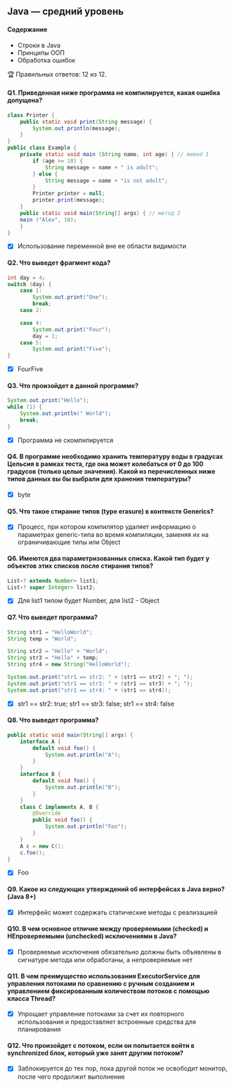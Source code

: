 ## Java — средний уровень

#### Содержание
* Строки в Java
* Принципы ООП
* Обработка ошибок

🏆 Правильных ответов: 12 из 12.

#### Q1. Приведенная ниже программа не компилируется, какая ошибка допущена?
```java
class Printer {
    public static void print(String message) {
        System.out.println(message);
    }
}
public class Example {
    private static void main (String name, int age) { // memod 1
        if (age >= 18) {
            String message = name + " is adult";
        } else {
            String message = name + "is not adult";
        }
        Printer printer = null;
        printer.print(message);
    }
    public static void main(String[] args) { // метод 2
    main ("Alex", 18);
    }
}
```

- [x] Использование переменной вне ее области видимости

#### Q2. Что выведет фрагмент кода?

```java
int day = 4;
switch (day) {
    case 1:
        System.out.print("One");
        break;
    case 2:

    case 4:
        System.out.print("Four");
        day = 1;
    case 5:
        System.out.print("Five");
}
```

- [x] FourFive

#### Q3. Что произойдет в данной программе?

```java
System.out.print("Hello");
while (1) {
    System.out.println(" World");
    break;
}
```

- [x] Программа не скомпилируется

#### Q4. В программе необходимо хранить температуру воды в градусах Цельсия в рамках теста, где она может колебаться от 0 до 100 градусов (только целые значения). Какой из перечисленных ниже типов данных вы бы выбрали для хранения температуры?

- [x] byte

#### Q5. Что такое стирание типов (type erasure) в контексте Generics?

- [x] Процесс, при котором компилятор удаляет информацию о параметрах generic-типа во время компиляции, заменяя их на ограничивающие типы или Object

#### Q6. Имеются два параметризованных списка. Какой тип будет у объектов этих списков после стирания типов?

```java
List‹? extends Number> list1;
List‹? super Integer> list2;
```

- [x] Для list1 типом будет Number, для list2 - Object

#### Q7. Что выведет программа?

```java
String str1 = "HelloWorld";
String temp = "World";

String str2 = "Hello" + "World";
String str3 = "Hello" + temp;
String str4 = new String("HelloWorld");

System.out.print("str1 == str2: " + (str1 == str2) + "; ");
System.out.print("str1 == str3: " + (str1 == str3) + "; ");
System.out.print("str1 == str4: " + (str1 == str4));
```

- [x] str1 == str2: true; str1 == str3: false; str1 == str4: false

#### Q8. Что выведет программа?

```java
public static void main(String[] args) {
    interface A {
        default void foo() {
            System.out.println("A");
        }
    }
    interface B {
        default void foo() {
            System.out.println("B");
        }
    }
    class C implements A, B {
        @Override
        public void foo() {
            System.out.println("Foo");
        }
    }
    A c = new C();
    c.foo();
}
```

- [x] Foo

#### Q9. Какое из следующих утверждений об интерфейсах в Java верно? (Java 8+)

- [x] Интерфейс может содержать статические методы с реализацией

#### Q10. В чем основное отличие между проверяемыми (checked) и НЕпроверяемыми (unchecked) исключениями в Java?

- [x] Проверяемые исключения обязательно должны быть объявлены в сигнатуре метода или обработаны, а непроверяемые нет

#### Q11. В чем преимущество использования ExecutorService для управления потоками по сравнению с ручным созданием и управлением фиксированным количеством потоков с помощью класса Thread?

- [x] Упрощает управление потоками за счет их повторного использования и предоставляет встроенные средства для планирования

#### Q12. Что произойдет с потоком, если он попытается войти в synchronized блок, который уже занят другим потоком?

- [x] Заблокируется до тех пор, пока другой поток не освободит монитор, после чего продолжит выполнение
